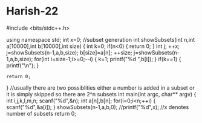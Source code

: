 # Harish-22
#include <bits/stdc++.h>
 
using namespace std;
int x=0;
//subset generation 
int showSubsets(int n,int a[10000],int b[10000],int size)
{
    int k=0;
    if(n<0)
    {
        return 0;
    }
    int j;
    ++x;
    j=showSubsets(n-1,a,b,size);
    b[size]=a[n];
    ++size;
    j=showSubsets(n-1,a,b,size);
    for(int i=size-1;i>=0;--i)
    {
        k=1;
        printf("%d ",b[i]);
    }
    if(k==1)
    {
        printf("\n");
    }
    
    return 0;
}
//usually there are two possiblities either a number is added in a subset or it is simply skipped so there are 2^n subsets
int main(int argc, char** argv)
{
    int i,j,k,l,m,n;
    scanf("%d",&n);
    int a[n],b[n];
    for(i=0;i<n;++i)
    {
        scanf("%d",&a[i]);
    }
    showSubsets(n-1,a,b,0);
    //printf("%d",x); //x denotes number of subsets
    return 0;
